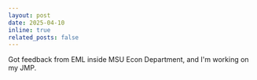 ```yaml
---
layout: post
date: 2025-04-10
inline: true
related_posts: false
---
```



Got feedback from EML inside MSU Econ Department, and I'm working on my JMP.